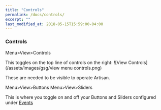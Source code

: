 ```yaml
---
title: "Controls"
permalink: /docs/controls/
excerpt: ""
last_modified_at: 2018-05-15T15:59:00-04:00
---
```


### Controls

Menu>View>Controls

This toggles on the top line of controls on the right:
![View Controls](/assets/images/gsg/view menu controls.png)

These are needed to be visible to operate Artisan.  

Menu>View>Buttons
Menu>View>Sliders

This is where you toggle on and off your Buttons and Sliders configured under [Events](/_docs/11-events.md)
